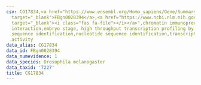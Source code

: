 ```yaml
---
csv: CG17834,<a href="https://www.ensembl.org/Homo_sapiens/Gene/Summary?db=core;g=FBgn0028394"
  target="_blank">FBgn0028394</a>,<a href="https://www.ncbi.nlm.nih.gov/pubmed/15998452"
  target="_blank"><i class="fas fa-file"></i></a>",chromatin immunoprecipitation assay,direct
  interaction,embryo stage, high throughput transcription profiling by microarray,nucleotide
  sequence identification,nucleotide sequence identification,transcriptional regulation,up-regulates
  activity
data_alias: CG17834
data_id: FBgn0028394
data_numevidence: 1
data_species: Drosophila melanogaster
data_taxid: '7227'
title: CG17834
---
```

